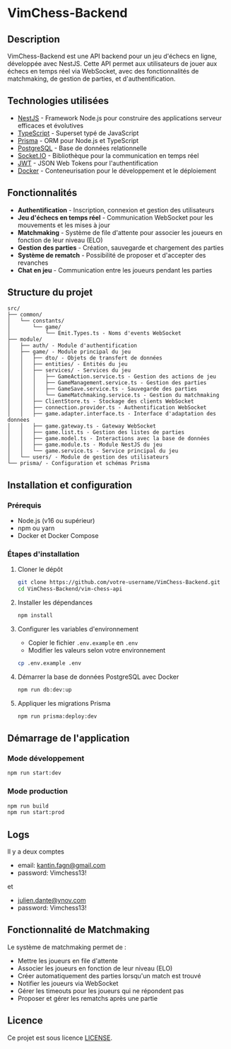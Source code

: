 # VimChess-Backend

## Description
VimChess-Backend est une API backend pour un jeu d'échecs en ligne, développée avec NestJS. Cette API permet aux utilisateurs de jouer aux échecs en temps réel via WebSocket, avec des fonctionnalités de matchmaking, de gestion de parties, et d'authentification.

## Technologies utilisées
- [NestJS](https://nestjs.com/) - Framework Node.js pour construire des applications serveur efficaces et évolutives
- [TypeScript](https://www.typescriptlang.org/) - Superset typé de JavaScript
- [Prisma](https://www.prisma.io/) - ORM pour Node.js et TypeScript
- [PostgreSQL](https://www.postgresql.org/) - Base de données relationnelle
- [Socket.IO](https://socket.io/) - Bibliothèque pour la communication en temps réel
- [JWT](https://jwt.io/) - JSON Web Tokens pour l'authentification
- [Docker](https://www.docker.com/) - Conteneurisation pour le développement et le déploiement

## Fonctionnalités
- **Authentification** - Inscription, connexion et gestion des utilisateurs
- **Jeu d'échecs en temps réel** - Communication WebSocket pour les mouvements et les mises à jour
- **Matchmaking** - Système de file d'attente pour associer les joueurs en fonction de leur niveau (ELO)
- **Gestion des parties** - Création, sauvegarde et chargement des parties
- **Système de rematch** - Possibilité de proposer et d'accepter des revanches
- **Chat en jeu** - Communication entre les joueurs pendant les parties

## Structure du projet
```
src/
├── common/
│   └── constants/
│       └── game/
│           └── Emit.Types.ts - Noms d'events WebSocket
├── module/
│   ├── auth/ - Module d'authentification
│   ├── game/ - Module principal du jeu
│   │   ├── dto/ - Objets de transfert de données
│   │   ├── entities/ - Entités du jeu
│   │   ├── services/ - Services du jeu
│   │   │   ├── GameAction.service.ts - Gestion des actions de jeu
│   │   │   ├── GameManagement.service.ts - Gestion des parties
│   │   │   ├── GameSave.service.ts - Sauvegarde des parties
│   │   │   └── GameMatchmaking.service.ts - Gestion du matchmaking
│   │   ├── ClientStore.ts - Stockage des clients WebSocket
│   │   ├── connection.provider.ts - Authentification WebSocket
│   │   ├── game.adapter.interface.ts - Interface d'adaptation des données
│   │   ├── game.gateway.ts - Gateway WebSocket
│   │   ├── game.list.ts - Gestion des listes de parties
│   │   ├── game.model.ts - Interactions avec la base de données
│   │   ├── game.module.ts - Module NestJS du jeu
│   │   └── game.service.ts - Service principal du jeu
│   └── users/ - Module de gestion des utilisateurs
└── prisma/ - Configuration et schémas Prisma
```

## Installation et configuration

### Prérequis
- Node.js (v16 ou supérieur)
- npm ou yarn
- Docker et Docker Compose

### Étapes d'installation
1. Cloner le dépôt
   ```bash
   git clone https://github.com/votre-username/VimChess-Backend.git
   cd VimChess-Backend/vim-chess-api
   ```

2. Installer les dépendances
   ```bash
   npm install
   ```

3. Configurer les variables d'environnement
   - Copier le fichier `.env.example` en `.env`
   - Modifier les valeurs selon votre environnement
   ```bash
   cp .env.example .env
   ```

4. Démarrer la base de données PostgreSQL avec Docker
   ```bash
   npm run db:dev:up
   ```

5. Appliquer les migrations Prisma
   ```bash
   npm run prisma:deploy:dev
   ```

## Démarrage de l'application

### Mode développement
```bash
npm run start:dev
```

### Mode production
```bash
npm run build
npm run start:prod
```

## Logs

Il y a deux comptes
- email: kantin.fagn@gmail.com
- password: Vimchess13!

et
- julien.dante@ynov.com
- password: Vimchess13!

## Fonctionnalité de Matchmaking
Le système de matchmaking permet de :
- Mettre les joueurs en file d'attente
- Associer les joueurs en fonction de leur niveau (ELO)
- Créer automatiquement des parties lorsqu'un match est trouvé
- Notifier les joueurs via WebSocket
- Gérer les timeouts pour les joueurs qui ne répondent pas
- Proposer et gérer les rematchs après une partie

## Licence
Ce projet est sous licence [LICENSE](LICENSE).
